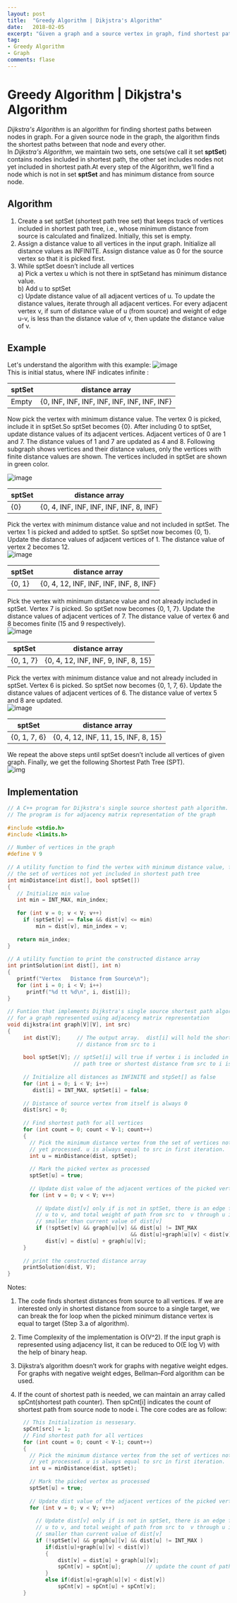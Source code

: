 ```yaml
---
layout: post
title:  "Greedy Algorithm | Dikjstra's Algorithm"
date:   2018-02-05
excerpt: "Given a graph and a source vertex in graph, find shortest paths from source to all vertices in the given graph"
tag:
- Greedy Algorithm
- Graph
comments: flase
---
```


# Greedy Algorithm | Dikjstra's Algorithm
*Dijkstra's Algorithm* is an algorithm for finding shortest paths between nodes in graph. For a given source node in the graph, the algorithm finds the shortest paths between that node and every other.  
In *Dijkstra's Algorithm*, we maintain two sets, one sets(we call it set **sptSet**) contains nodes included in shortest path, the other set includes nodes not yet included in shortest path.At every step of the Algorithm, we'll find a node which is not in set **sptSet** and has minimum distance from source node.

## Algorithm
1. Create a set sptSet (shortest path tree set) that keeps track of vertices included in shortest path tree, i.e., whose minimum distance from source is calculated and finalized. Initially, this set is empty.
2. Assign a distance value to all vertices in the input graph. Initialize all distance values as INFINITE. Assign distance value as 0 for the source vertex so that it is picked first.
3. While sptSet doesn’t include all vertices  
    a) Pick a vertex u which is not there in sptSetand has minimum distance value.  
    b) Add u to sptSet  
    c) Update distance value of all adjacent vertices of u. To update the distance values, iterate through all adjacent vertices. For every adjacent vertex v, if sum of distance value of u (from source) and weight of edge u-v, is less than the distance value of v, then update the distance value of v.

## Example
Let's understand the algorithm with this example:
![image](https://raw.githubusercontent.com/RunningIkkyu/runningikkyu.github.com/master/assets/img/Dijkstra-s%20Algorithm/2018-02-05-1.jpg)  
This is initial status, where INF indicates infinite :  

|sptSet|distance array|  
|-|-|  
|Empty|{0, INF, INF, INF, INF, INF, INF, INF, INF}|  
  
  
Now pick the vertex with minimum distance value. The vertex 0 is picked, include it in sptSet.So sptSet becomes {0}. After including 0 to sptSet, update distance values of its adjacent vertices. Adjacent vertices of 0 are 1 and 7. The distance values of 1 and 7 are updated as 4 and 8. Following subgraph shows vertices and their distance values, only the vertices with finite distance values are shown. The vertices included in sptSet are shown in green color.  

![image](https://raw.githubusercontent.com/RunningIkkyu/runningikkyu.github.com/master/assets/img/Dijkstra-s%20Algorithm/2018-02-05-2.jpg)    

|sptSet|distance array|  
|-|-|  
|{0}|{0, 4, INF, INF, INF, INF, INF, 8, INF}|  

Pick the vertex with minimum distance value and not included in sptSet. The vertex 1 is picked and added to sptSet. So sptSet now becomes {0, 1}. Update the distance values of adjacent vertices of 1. The distance value of vertex 2 becomes 12.  
![image](https://raw.githubusercontent.com/RunningIkkyu/runningikkyu.github.com/master/assets/img/Dijkstra-s%20Algorithm/2018-02-05-3.jpg)

|sptSet|distance array|  
|-|-|  
|{0, 1}|{0, 4, 12, INF, INF, INF, INF, 8, INF}|  
  
Pick the vertex with minimum distance value and not already included in sptSet. Vertex 7 is picked. So sptSet now becomes {0, 1, 7}. Update the distance values of adjacent vertices of 7. The distance value of vertex 6 and 8 becomes finite (15 and 9 respectively).  
![image](https://raw.githubusercontent.com/RunningIkkyu/runningikkyu.github.com/master/assets/img/Dijkstra-s%20Algorithm/2018-02-05-4.jpg)  

|sptSet|distance array|  
|-|-|  
|{0, 1, 7}|{0, 4, 12, INF, INF, 9, INF, 8, 15}|  
  
Pick the vertex with minimum distance value and not already included in sptSet. Vertex 6 is picked. So sptSet now becomes {0, 1, 7, 6}. Update the distance values of adjacent vertices of 6. The distance value of vertex 5 and 8 are updated.  
![image](https://raw.githubusercontent.com/RunningIkkyu/runningikkyu.github.com/master/assets/img/Dijkstra-s%20Algorithm/2018-02-05-5.jpg)  

|sptSet|distance array|  
|-|-|  
|{0, 1, 7, 6}|{0, 4, 12, INF, 11, 15, INF, 8, 15}|  
  
We repeat the above steps until sptSet doesn’t include all vertices of given graph. Finally, we get the following Shortest Path Tree (SPT).  
![img](https://raw.githubusercontent.com/RunningIkkyu/runningikkyu.github.com/master/assets/img/Dijkstra-s%20Algorithm/2018-02-05-6.jpg)  

## Implementation
```c
// A C++ program for Dijkstra's single source shortest path algorithm.
// The program is for adjacency matrix representation of the graph
  
#include <stdio.h>
#include <limits.h>
  
// Number of vertices in the graph
#define V 9
  
// A utility function to find the vertex with minimum distance value, from
// the set of vertices not yet included in shortest path tree
int minDistance(int dist[], bool sptSet[])
{
   // Initialize min value
   int min = INT_MAX, min_index;
  
   for (int v = 0; v < V; v++)
     if (sptSet[v] == false && dist[v] <= min)
         min = dist[v], min_index = v;
  
   return min_index;
}
  
// A utility function to print the constructed distance array
int printSolution(int dist[], int n)
{
   printf("Vertex   Distance from Source\n");
   for (int i = 0; i < V; i++)
      printf("%d tt %d\n", i, dist[i]);
}
  
// Funtion that implements Dijkstra's single source shortest path algorithm
// for a graph represented using adjacency matrix representation
void dijkstra(int graph[V][V], int src)
{
     int dist[V];     // The output array.  dist[i] will hold the shortest
                      // distance from src to i
  
     bool sptSet[V]; // sptSet[i] will true if vertex i is included in shortest
                     // path tree or shortest distance from src to i is finalized
  
     // Initialize all distances as INFINITE and stpSet[] as false
     for (int i = 0; i < V; i++)
        dist[i] = INT_MAX, sptSet[i] = false;
  
     // Distance of source vertex from itself is always 0
     dist[src] = 0;
  
     // Find shortest path for all vertices
     for (int count = 0; count < V-1; count++)
     {
       // Pick the minimum distance vertex from the set of vertices not
       // yet processed. u is always equal to src in first iteration.
       int u = minDistance(dist, sptSet);
  
       // Mark the picked vertex as processed
       sptSet[u] = true;
  
       // Update dist value of the adjacent vertices of the picked vertex.
       for (int v = 0; v < V; v++)
  
         // Update dist[v] only if is not in sptSet, there is an edge from 
         // u to v, and total weight of path from src to  v through u is 
         // smaller than current value of dist[v]
         if (!sptSet[v] && graph[u][v] && dist[u] != INT_MAX 
                                       && dist[u]+graph[u][v] < dist[v])
            dist[v] = dist[u] + graph[u][v];
     }
  
     // print the constructed distance array
     printSolution(dist, V);
}
```

Notes:  
1) The code finds shortest distances from source to all vertices. If we are interested only in shortest distance from source to a single target, we can break the for loop when the picked minimum distance vertex is equal to target (Step 3.a of algorithm).

2) Time Complexity of the implementation is O(V^2). If the input graph is represented using adjacency list, it can be reduced to O(E log V) with the help of binary heap. 

3) Dijkstra’s algorithm doesn’t work for graphs with negative weight edges. For graphs with negative weight edges, Bellman–Ford algorithm can be used.

4) If the count of shortest path is needed, we can maintain an array called spCnt(shortest path counter). Then spCnt[i] indicates the count of shortest path from source node to node i. The core codes are as follow:
```c
     // This Initialization is nessesary.
     spCnt[src] = 1; 
     // Find shortest path for all vertices
     for (int count = 0; count < V-1; count++)
     {
       // Pick the minimum distance vertex from the set of vertices not
       // yet processed. u is always equal to src in first iteration.
       int u = minDistance(dist, sptSet);
  
       // Mark the picked vertex as processed
       sptSet[u] = true;
  
       // Update dist value of the adjacent vertices of the picked vertex.
       for (int v = 0; v < V; v++)
  
         // Update dist[v] only if is not in sptSet, there is an edge from 
         // u to v, and total weight of path from src to  v through u is 
         // smaller than current value of dist[v]
         if (!sptSet[v] && graph[u][v] && dist[u] != INT_MAX )
            if(dist[u]+graph[u][v] < dist[v])
            {
                dist[v] = dist[u] + graph[u][v];
                spCnt[v] = spCnt[u];        // update the count of paths of v.
            }
            else if(dist[u]+graph[u][v] < dist[v])
                spCnt[v] = spCnt[u] + spCnt[v];
     }
  
```

